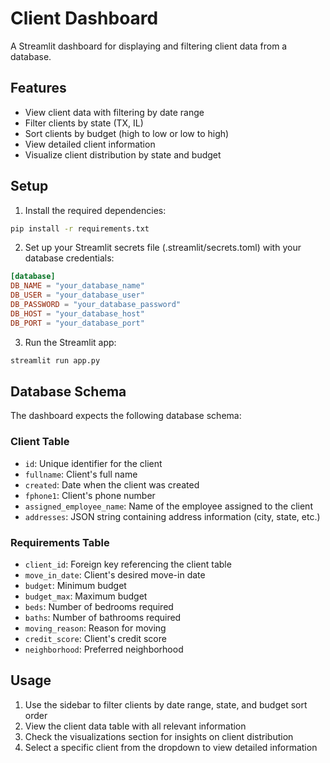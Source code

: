 # Client Dashboard

A Streamlit dashboard for displaying and filtering client data from a database.

## Features

- View client data with filtering by date range
- Filter clients by state (TX, IL)
- Sort clients by budget (high to low or low to high)
- View detailed client information
- Visualize client distribution by state and budget

## Setup

1. Install the required dependencies:

```bash
pip install -r requirements.txt
```

2. Set up your Streamlit secrets file (.streamlit/secrets.toml) with your database credentials:

```toml
[database]
DB_NAME = "your_database_name"
DB_USER = "your_database_user"
DB_PASSWORD = "your_database_password"
DB_HOST = "your_database_host"
DB_PORT = "your_database_port"
```

3. Run the Streamlit app:

```bash
streamlit run app.py
```

## Database Schema

The dashboard expects the following database schema:

### Client Table
- `id`: Unique identifier for the client
- `fullname`: Client's full name
- `created`: Date when the client was created
- `fphone1`: Client's phone number
- `assigned_employee_name`: Name of the employee assigned to the client
- `addresses`: JSON string containing address information (city, state, etc.)

### Requirements Table
- `client_id`: Foreign key referencing the client table
- `move_in_date`: Client's desired move-in date
- `budget`: Minimum budget
- `budget_max`: Maximum budget
- `beds`: Number of bedrooms required
- `baths`: Number of bathrooms required
- `moving_reason`: Reason for moving
- `credit_score`: Client's credit score
- `neighborhood`: Preferred neighborhood

## Usage

1. Use the sidebar to filter clients by date range, state, and budget sort order
2. View the client data table with all relevant information
3. Check the visualizations section for insights on client distribution
4. Select a specific client from the dropdown to view detailed information